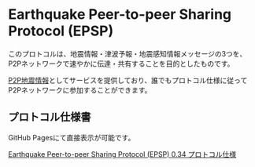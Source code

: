 # Earthquake Peer-to-peer Sharing Protocol (EPSP)

このプロトコルは、地震情報・津波予報・地震感知情報メッセージの3つを、P2Pネットワークで速やかに伝達・共有することを目的としたものです。

[P2P地震情報](https://www.p2pquake.net/)としてサービスを提供しており、誰でもプロトコル仕様に従ってP2Pネットワークに参加することができます。

## プロトコル仕様書

GitHub Pagesにて直接表示が可能です。

[Earthquake Peer-to-peer Sharing Protocol (EPSP) 0.34 プロトコル仕様](https://p2pquake.github.io/epsp-specifications/epsp-specifications.html)


